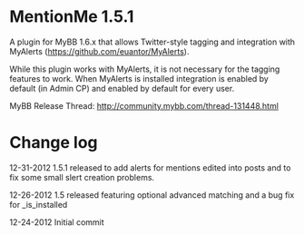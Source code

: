 MentionMe 1.5.1
============

A plugin for MyBB 1.6.x that allows Twitter-style tagging and integration with MyAlerts (https://github.com/euantor/MyAlerts).

While this plugin works with MyAlerts, it is not necessary for the tagging features to work. When MyAlerts is installed integration is enabled by default (in Admin CP) and enabled by default for every user.

MyBB Release Thread: http://community.mybb.com/thread-131448.html

Change log
=========

12-31-2012 1.5.1 released to add alerts for mentions edited into posts and to fix some small slert creation problems.

12-26-2012 1.5 released featuring optional advanced matching and a bug fix for _is_installed

12-24-2012 Initial commit

